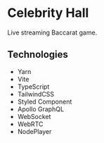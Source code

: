# Celebrity Hall 

Live streaming Baccarat game.

## Technologies
- Yarn
- Vite
- TypeScript
- TailwindCSS
- Styled Component
- Apollo GraphQL
- WebSocket
- WebRTC
- NodePlayer

